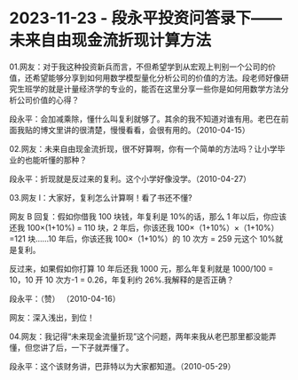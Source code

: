 # 2023-11-23 - 段永平投资问答录下——未来自由现金流折现计算方法

01.网友：对于我这种投资新兵而言，不但希望学到从宏观上判别一个公司的价值，还希望能够分享到如何用数学模型量化分析公司的价值的方法。段老师好像研究生班学的就是计量经济学的专业的，能否在这里分享一些你是如何用数学方法分析公司价值的心得？

段永平：会加减乘除，懂什么叫复利就够了。其余的我不知道对谁有用。老巴在前面我贴的博文里讲的很清楚，慢慢看看，会很有用的。（2010-04-15）

02.网友：未来自由现金流折现，很不好算啊，你有一个简单的方法吗？让小学毕业的也能听懂的那种？

段永平：折现就是反过来的复利。这个小学好像没学。（2010-04-27）

03.网友 l：大家好，复利怎么计算啊！看了书还不懂?

网友 B 回复：假如你借我 100 块钱，年复利是 10%的话，那么 1 年以后，你应该还我 100×(1+10%) = 110 块，2 年后，你该还我 100×（1+10%）×（1+10%）=121 块……10 年后，你该还我 100×（1+10%）的 10 次方 = 259 元这个 10%就是复利。

反过来，如果假如你打算 10 年后还我 1000 元，那么年复利就是 1000/100 = 10，10 开 10 次方-1 = 0.26，年复利约 26%.我解释的是否正确？

段永平：（赞） （2010-04-16）

网友：深入浅出，到位！

04.网友：我记得“未来现金流量折现”这个问题，两年来我从老巴那里都没能弄懂，但您讲了后，一下子就弄懂了。

段永平：这个该财务讲，巴菲特以为大家都知道。（2010-05-29）